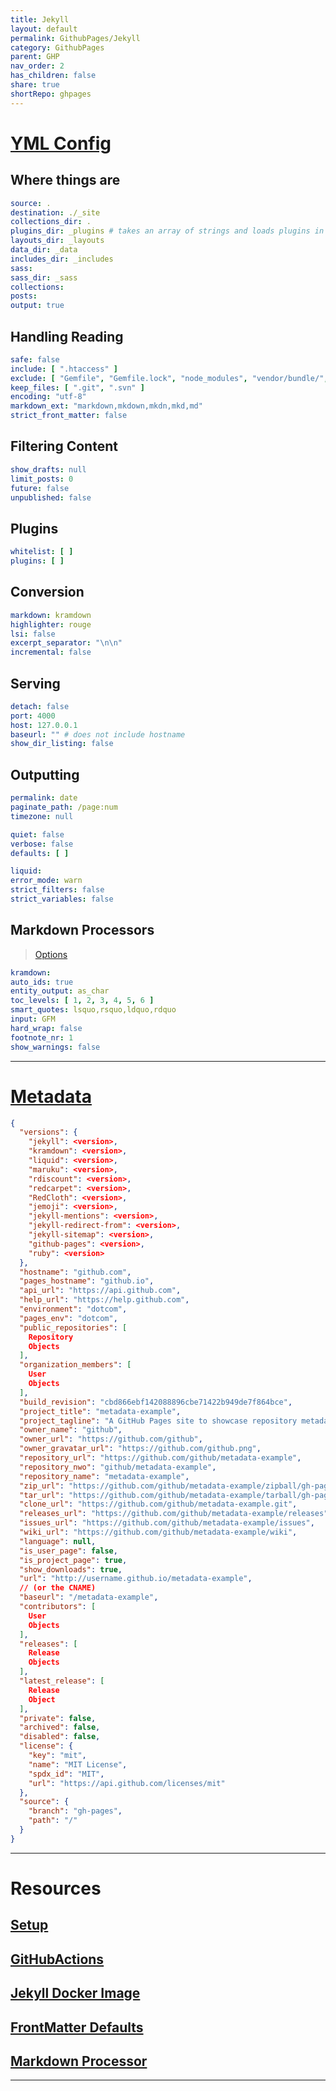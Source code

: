 ```yaml
---
title: Jekyll
layout: default
permalink: GithubPages/Jekyll
category: GithubPages
parent: GHP
nav_order: 2
has_children: false
share: true
shortRepo: ghpages     
---
```


# [YML Config](https://jekyllrb.com/docs/configuration/default/)

## Where things are

```yaml  
source: .
destination: ./_site
collections_dir: .
plugins_dir: _plugins # takes an array of strings and loads plugins in that order  
layouts_dir: _layouts
data_dir: _data
includes_dir: _includes
sass:
sass_dir: _sass
collections:
posts:
output: true  
```  

## Handling Reading

```yaml  
safe: false
include: [ ".htaccess" ]
exclude: [ "Gemfile", "Gemfile.lock", "node_modules", "vendor/bundle/", "vendor/cache/", "vendor/gems/", "vendor/ruby/" ]
keep_files: [ ".git", ".svn" ]
encoding: "utf-8"
markdown_ext: "markdown,mkdown,mkdn,mkd,md"
strict_front_matter: false  
```  

## Filtering Content

```yaml  
show_drafts: null
limit_posts: 0
future: false
unpublished: false  
```  

## Plugins

```yaml  
whitelist: [ ]
plugins: [ ]  
```  

## Conversion

```yaml  
markdown: kramdown
highlighter: rouge
lsi: false
excerpt_separator: "\n\n"
incremental: false  
```  

## Serving

```yaml  
detach: false
port: 4000
host: 127.0.0.1
baseurl: "" # does not include hostname  
show_dir_listing: false  
```  

## Outputting

```yaml  
permalink: date
paginate_path: /page:num
timezone: null

quiet: false
verbose: false
defaults: [ ]

liquid:
error_mode: warn
strict_filters: false
strict_variables: false  
```  

## Markdown Processors

> [Options](https://kramdown.gettalong.org/options.html)

```yaml  
kramdown:
auto_ids: true
entity_output: as_char
toc_levels: [ 1, 2, 3, 4, 5, 6 ]
smart_quotes: lsquo,rsquo,ldquo,rdquo
input: GFM
hard_wrap: false
footnote_nr: 1
show_warnings: false  
```  

  
---  

# [Metadata](https://jekyll.github.io/github-metadata/site.github/)

```json  
{
  "versions": {
    "jekyll": <version>,
    "kramdown": <version>,
    "liquid": <version>,
    "maruku": <version>,
    "rdiscount": <version>,
    "redcarpet": <version>,
    "RedCloth": <version>,
    "jemoji": <version>,
    "jekyll-mentions": <version>,
    "jekyll-redirect-from": <version>,
    "jekyll-sitemap": <version>,
    "github-pages": <version>,
    "ruby": <version>
  },
  "hostname": "github.com",
  "pages_hostname": "github.io",
  "api_url": "https://api.github.com",
  "help_url": "https://help.github.com",
  "environment": "dotcom",
  "pages_env": "dotcom",
  "public_repositories": [
    Repository
    Objects
  ],
  "organization_members": [
    User
    Objects
  ],
  "build_revision": "cbd866ebf142088896cbe71422b949de7f864bce",
  "project_title": "metadata-example",
  "project_tagline": "A GitHub Pages site to showcase repository metadata",
  "owner_name": "github",
  "owner_url": "https://github.com/github",
  "owner_gravatar_url": "https://github.com/github.png",
  "repository_url": "https://github.com/github/metadata-example",
  "repository_nwo": "github/metadata-example",
  "repository_name": "metadata-example",
  "zip_url": "https://github.com/github/metadata-example/zipball/gh-pages",
  "tar_url": "https://github.com/github/metadata-example/tarball/gh-pages",
  "clone_url": "https://github.com/github/metadata-example.git",
  "releases_url": "https://github.com/github/metadata-example/releases",
  "issues_url": "https://github.com/github/metadata-example/issues",
  "wiki_url": "https://github.com/github/metadata-example/wiki",
  "language": null,
  "is_user_page": false,
  "is_project_page": true,
  "show_downloads": true,
  "url": "http://username.github.io/metadata-example",
  // (or the CNAME)  
  "baseurl": "/metadata-example",
  "contributors": [
    User
    Objects
  ],
  "releases": [
    Release
    Objects
  ],
  "latest_release": [
    Release
    Object
  ],
  "private": false,
  "archived": false,
  "disabled": false,
  "license": {
    "key": "mit",
    "name": "MIT License",
    "spdx_id": "MIT",
    "url": "https://api.github.com/licenses/mit"
  },
  "source": {
    "branch": "gh-pages",
    "path": "/"
  }
}  
```  

  
---  

# Resources

## [Setup](https://docs.github.com/en/pages/setting-up-a-github-pages-site-with-jekyll/about-github-pages-and-jekyll)

## [GitHubActions](https://jekyllrb.com/docs/continuous-integration/github-actions/)

## [Jekyll Docker Image](https://github.com/envygeeks/jekyll-docker/blob/master/README.md)

## [FrontMatter Defaults](https://jekyllrb.com/docs/configuration/front-matter-defaults/)

## [Markdown Processor](https://jekyllrb.com/docs/configuration/markdown/)

  
---  
